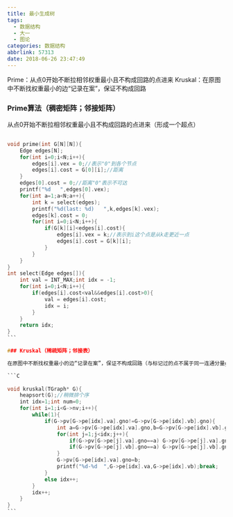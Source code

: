 ```yaml
---
title: 最小生成树
tags:
  - 数据结构
  - 大一
  - 图论
categories: 数据结构
abbrlink: 57313
date: 2018-06-26 23:47:49
---
```

Prime：从点0开始不断拉相邻权重最小且不构成回路的点进来
Kruskal：在原图中不断找权重最小的边“记录在案”，保证不构成回路
<!-- More -->
### Prime算法（稠密矩阵；邻接矩阵）

从点0开始不断拉相邻权重最小且不构成回路的点进来（形成一个超点）

```C
​
void prime(int G[N][N]){
	Edge edges[N];
	for(int i=0;i<N;i++){
		edges[i].vex = 0;//表示"0"到各个节点 
		edges[i].cost = G[0][i];//距离 
	}
	edges[0].cost = 0;//距离"0"表示不可达 
	printf("%d   ",edges[0].vex);
	for(int a=1;a<N;a++){
		int k = select(edges);
		printf("%d(last: %d)   ",k,edges[k].vex);
		edges[k].cost = 0;
		for(int i=0;i<N;i++){
			if(G[k][i]<edges[i].cost){
				edges[i].vex = k;//表示到i这个点是从k走更近一点
				edges[i].cost = G[k][i]; 
			}
		}
	}
}
int select(Edge edges[]){
	int val = INT_MAX;int idx = -1;
	for(int i=0;i<N;i++){
		if(edges[i].cost<val&&edges[i].cost>0){
			val = edges[i].cost;
			idx = i;
		}
	}
	return idx;
}
​```

### Kruskal（稀疏矩阵；邻接表）

在原图中不断找权重最小的边“记录在案”，保证不构成回路（与标记过的点不属于同一连通分量gno）

```C
​
void kruskal(TGraph* G){
    heapsort(G);//稍微排个序
    int idx=1;int num=0;
	for(int i=1;i<G->nv;i++){
		while(1){
			if(G->pv[G->pe[idx].va].gno!=G->pv[G->pe[idx].vb].gno){
				int a=G->pv[G->pe[idx].va].gno,b=G->pv[G->pe[idx].vb].gno;
				for(int j=1;j<idx;j++){
					if(G->pv[G->pe[j].va].gno==a) G->pv[G->pe[j].va].gno=b;
					if(G->pv[G->pe[j].vb].gno==a) G->pv[G->pe[j].vb].gno=b;
				}
				G->pv[G->pe[idx].va].gno=b;
				printf("%d-%d  ",G->pe[idx].va,G->pe[idx].vb);break;
			}
			else idx++;
		}
		idx++;
	}
}
​```